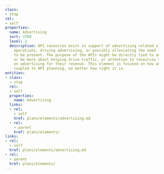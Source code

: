 ```yaml
---
class:
- stop
rel:
- self
properties:
  name: Advertising
  sort: 3769
  level: 2
  description: API resources exist in support of advertising related elements of platform
    operations, driving advertising, or possibly alleviating the need for advertising
    to be present. The purpose of the APIs might be directly tied to advertising,
    or be more about helping drive traffic, or attention to resources that depend
    on advertising for their revenue. This element is focused on how advertising is
    coupled to API planning, no matter how tight it is.
entities:
- class:
  - stop
  rel:
  - self
  properties:
    name: Advertising
  links:
  - rel:
    - self
    href: plans/elements/advertising.md
  - rel:
    - parent
    href: plans/elements/
links:
- rel:
  - self
  href: plans/elements/advertising.md
- rel:
  - parent
  href: plans/elements/
...
```

